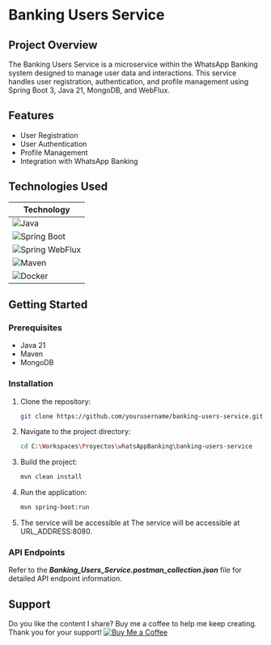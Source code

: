 # Banking Users Service

## Project Overview
The Banking Users Service is a microservice within the WhatsApp Banking system designed to manage user data and interactions. This service handles user registration, authentication, and profile management using Spring Boot 3, Java 21, MongoDB, and WebFlux.

## Features
- User Registration
- User Authentication
- Profile Management
- Integration with WhatsApp Banking

## Technologies Used
| Technology         |
|--------------------|
| ![Java](https://img.shields.io/badge/Java-21-007396?logo=java&logoColor=white)               |
| ![Spring Boot](https://img.shields.io/badge/Spring%20Boot-3.3.3-6DB33F?logo=spring-boot&logoColor=white)        |
| ![Spring WebFlux](https://img.shields.io/badge/Spring%20WebFlux-3.3.3-6DB33F?logo=spring&logoColor=white)    |
| ![Maven](https://img.shields.io/badge/Maven-3.6.3-C71A36?logo=apache-maven&logoColor=white)              |
| ![Docker](https://img.shields.io/badge/Docker-20.10.7-2496ED?logo=docker&logoColor=white)              |

## Getting Started

### Prerequisites
- Java 21
- Maven
- MongoDB

### Installation
1. Clone the repository:
   ```bash
   git clone https://github.com/yourusername/banking-users-service.git

2. Navigate to the project directory:
   ```bash
   cd C:\Workspaces\Proyectos\whatsAppBanking\banking-users-service

3. Build the project:
   ```bash
   mvn clean install

4. Run the application:
   ```bash
   mvn spring-boot:run

5. The service will be accessible at  The service will be accessible at URL_ADDRESS:8080. 

### API Endpoints
 Refer to the ***Banking_Users_Service.postman_collection.json*** file for detailed API endpoint information.

## Support
Do you like the content I share? Buy me a coffee to help me keep creating. Thank you for your support!
[![Buy Me a Coffee](https://img.shields.io/badge/Buy%20Me%20a%20Coffee-F7DF1E?style=for-the-badge&logo=buy-me-a-coffee&logoColor=black)](https://buymeacoffee.com/malbarracin)


